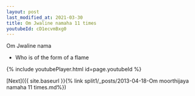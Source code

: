 ```yaml
---
layout: post
last_modified_at: 2021-03-30
title: Om Jwaline namaha 11 times
youtubeId: cD1ecvmBxg0
---
```

 
 
Om Jwaline nama 
 
 -  Who is of the form of a flame 
 
  
 
  
 
 
 
 
 
 


{% include youtubePlayer.html id=page.youtubeId %}
 
[Next]({{ site.baseurl }}{% link  split1/_posts/2013-04-18-Om moorthijaya namaha 11 times.md%})
 
